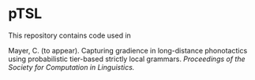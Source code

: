 # pTSL

This repository contains code used in

Mayer, C. (to appear). Capturing gradience in long-distance phonotactics using probabilistic tier-based strictly local grammars. *Proceedings of the Society for Computation in Linguistics.*
